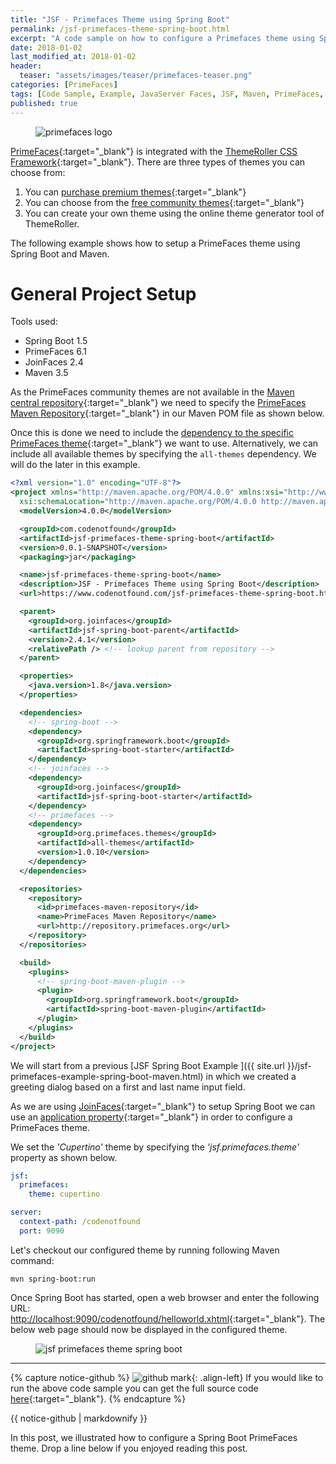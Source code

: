 ```yaml
---
title: "JSF - Primefaces Theme using Spring Boot"
permalink: /jsf-primefaces-theme-spring-boot.html
excerpt: "A code sample on how to configure a Primefaces theme using Spring Boot."
date: 2018-01-02
last_modified_at: 2018-01-02
header:
  teaser: "assets/images/teaser/primefaces-teaser.png"
categories: [PrimeFaces]
tags: [Code Sample, Example, JavaServer Faces, JSF, Maven, PrimeFaces, Spring Boot, Theme, PrimeFaces Theme]
published: true
---
```


<figure>
  <img src="{{ site.url }}/assets/images/logo/primefaces-logo.png" alt="primefaces logo" class="logo">
</figure>

[PrimeFaces](http://primefaces.org/){:target="_blank"} is integrated with the [ThemeRoller CSS Framework](http://jqueryui.com/themeroller/){:target="_blank"}. There are three types of themes you can choose from:

1. You can [purchase premium themes](https://www.primefaces.org/themes/#tab-premium-645){:target="_blank"}
2. You can choose from the [free community themes](https://www.primefaces.org/themes/#tab-community-678){:target="_blank"}
3. You can create your own theme using the online theme generator tool of ThemeRoller.

The following example shows how to setup a PrimeFaces theme using Spring Boot and Maven.

# General Project Setup

Tools used:
* Spring Boot 1.5
* PrimeFaces 6.1
* JoinFaces 2.4
* Maven 3.5

As the PrimeFaces community themes are not available in the [Maven central repository](http://repo1.maven.org/){:target="_blank"} we need to specify the [PrimeFaces Maven Repository](http://repository.primefaces.org){:target="_blank"} in our Maven POM file as shown below.

Once this is done we need to include the [dependency to the specific PrimeFaces theme](https://repository.primefaces.org/org/primefaces/themes/){:target="_blank"} we want to use. Alternatively, we can include all available themes by specifying the `all-themes` dependency. We will do the later in this example.

``` xml
<?xml version="1.0" encoding="UTF-8"?>
<project xmlns="http://maven.apache.org/POM/4.0.0" xmlns:xsi="http://www.w3.org/2001/XMLSchema-instance"
  xsi:schemaLocation="http://maven.apache.org/POM/4.0.0 http://maven.apache.org/xsd/maven-4.0.0.xsd">
  <modelVersion>4.0.0</modelVersion>

  <groupId>com.codenotfound</groupId>
  <artifactId>jsf-primefaces-theme-spring-boot</artifactId>
  <version>0.0.1-SNAPSHOT</version>
  <packaging>jar</packaging>

  <name>jsf-primefaces-theme-spring-boot</name>
  <description>JSF - Primefaces Theme using Spring Boot</description>
  <url>https://www.codenotfound.com/jsf-primefaces-theme-spring-boot.html</url>

  <parent>
    <groupId>org.joinfaces</groupId>
    <artifactId>jsf-spring-boot-parent</artifactId>
    <version>2.4.1</version>
    <relativePath /> <!-- lookup parent from repository -->
  </parent>

  <properties>
    <java.version>1.8</java.version>
  </properties>

  <dependencies>
    <!-- spring-boot -->
    <dependency>
      <groupId>org.springframework.boot</groupId>
      <artifactId>spring-boot-starter</artifactId>
    </dependency>
    <!-- joinfaces -->
    <dependency>
      <groupId>org.joinfaces</groupId>
      <artifactId>jsf-spring-boot-starter</artifactId>
    </dependency>
    <!-- primefaces -->
    <dependency>
      <groupId>org.primefaces.themes</groupId>
      <artifactId>all-themes</artifactId>
      <version>1.0.10</version>
    </dependency>
  </dependencies>

  <repositories>
    <repository>
      <id>primefaces-maven-repository</id>
      <name>PrimeFaces Maven Repository</name>
      <url>http://repository.primefaces.org</url>
    </repository>
  </repositories>

  <build>
    <plugins>
      <!-- spring-boot-maven-plugin -->
      <plugin>
        <groupId>org.springframework.boot</groupId>
        <artifactId>spring-boot-maven-plugin</artifactId>
      </plugin>
    </plugins>
  </build>
</project>
```

We will start from a previous [JSF Spring Boot Example ]({{ site.url }}/jsf-primefaces-example-spring-boot-maven.html) in which we created a greeting dialog based on a first and last name input field.

As we are using [JoinFaces](https://github.com/joinfaces/joinfaces#joinfaces){:target="_blank"} to setup Spring Boot we can use an [application property](https://github.com/joinfaces/joinfaces#jsf-properties-configuration-via-applicationproperties-or-applicationyml){:target="_blank"} in order to configure a PrimeFaces theme.

We set the <var>'Cupertino'</var> theme by specifying the <var>'jsf.primefaces.theme'</var> property as shown below.

``` yaml
jsf:
  primefaces: 
    theme: cupertino

server:
  context-path: /codenotfound
  port: 9090
```

Let's checkout our configured theme by running following Maven command:

``` plaintext
mvn spring-boot:run
```

Once Spring Boot has started, open a web browser and enter the following URL: [http://localhost:9090/codenotfound/helloworld.xhtml](http://localhost:9090/codenotfound/helloworld.xhtml){:target="_blank"}. The below web page should now be displayed in the configured theme.

<figure>
  <img src="{{ site.url }}/assets/images/posts/jsf-primefaces/jsf-primefaces-theme-spring-boot.png" alt="jsf primefaces theme spring boot">
</figure>

---

{% capture notice-github %}
![github mark](/assets/images/logos/github-mark.png){: .align-left}
If you would like to run the above code sample you can get the full source code [here](https://github.com/code-not-found/jsf-primefaces/tree/master/jsf-welcome-page-redirect){:target="_blank"}.
{% endcapture %}
<div class="notice--info">{{ notice-github | markdownify }}</div>

In this post, we illustrated how to configure a Spring Boot PrimeFaces theme. Drop a line below if you enjoyed reading this post.
